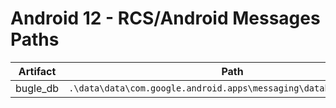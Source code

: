 # Android 12 - RCS/Android Messages Paths

| **Artifact** | **Path**                                                         |
|--------------|------------------------------------------------------------------|
| bugle_db     | `.\data\data\com.google.android.apps\messaging\databases\bugle_db` |